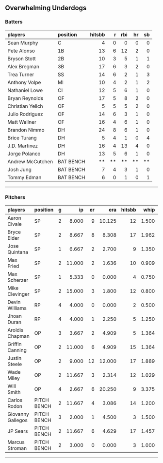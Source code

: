 ## Overwhelming Underdogs

### Batters

 
|players          |position  | hitsbb|  r| rbi| hr| sb| 
|:----------------|:---------|------:|--:|---:|--:|--:| 
|Sean Murphy      |C         |      4|  0|   0|  0|  0| 
|Pete Alonso      |1B        |     13|  6|  12|  2|  0| 
|Bryson Stott     |2B        |     10|  3|   5|  1|  1| 
|Alex Bregman     |3B        |     17|  6|   3|  2|  0| 
|Trea Turner      |SS        |     14|  6|   2|  1|  3| 
|Anthony Volpe    |MI        |     10|  4|   2|  1|  2| 
|Nathaniel Lowe   |CI        |     12|  5|   6|  1|  0| 
|Bryan Reynolds   |OF        |     17|  5|   8|  2|  0| 
|Christian Yelich |OF        |      5|  5|   5|  2|  0| 
|Julio Rodriguez  |OF        |     14|  6|   3|  1|  0| 
|Matt Wallner     |OF        |     16|  4|   6|  1|  0| 
|Brandon Nimmo    |DH        |     24|  8|   6|  1|  0| 
|Brice Turang     |DH        |      5|  4|   1|  0|  4| 
|J.D. Martinez    |DH        |     16|  4|  13|  4|  0| 
|Jorge Polanco    |DH        |     13|  5|   6|  1|  0| 
|Andrew McCutchen |BAT BENCH |     **| **|  **| **| **| 
|Josh Jung        |BAT BENCH |      7|  4|   3|  1|  0| 
|Tommy Edman      |BAT BENCH |      6|  0|   1|  0|  1| 

* * *

### Pitchers

 
|players           |position    |  g|     ip| er|    era| hitsbb|  whip| so|  w| sv| 
|:-----------------|:-----------|--:|------:|--:|------:|------:|-----:|--:|--:|--:| 
|Aaron Civale      |SP          |  2|  8.000|  9| 10.125|     12| 1.500| 15|  0|  0| 
|Bryce Elder       |SP          |  2|  8.667|  8|  8.308|     17| 1.962|  6|  0|  0| 
|Jose Quintana     |SP          |  1|  6.667|  2|  2.700|      9| 1.350|  2|  1|  0| 
|Max Fried         |SP          |  2| 11.000|  2|  1.636|     10| 0.909| 13|  1|  0| 
|Max Scherzer      |SP          |  1|  5.333|  0|  0.000|      4| 0.750|  2|  1|  0| 
|Mike Clevinger    |SP          |  2| 15.000|  3|  1.800|     12| 0.800| 14|  1|  0| 
|Devin Williams    |RP          |  4|  4.000|  0|  0.000|      2| 0.500|  6|  0|  3| 
|Jhoan Duran       |RP          |  4|  4.000|  1|  2.250|      5| 1.250|  4|  1|  2| 
|Aroldis Chapman   |OP          |  3|  3.667|  2|  4.909|      5| 1.364|  7|  1|  0| 
|Griffin Canning   |OP          |  2| 11.000|  6|  4.909|     15| 1.364| 14|  0|  0| 
|Justin Steele     |OP          |  2|  9.000| 12| 12.000|     17| 1.889| 11|  0|  0| 
|Wade Miley        |OP          |  2| 11.667|  3|  2.314|     12| 1.029| 10|  2|  0| 
|Will Smith        |OP          |  4|  2.667|  6| 20.250|      9| 3.375|  2|  0|  0| 
|Carlos Rodon      |PITCH BENCH |  2| 11.667|  4|  3.086|     14| 1.200| 19|  1|  0| 
|Giovanny Gallegos |PITCH BENCH |  3|  2.000|  1|  4.500|      3| 1.500|  3|  0|  0| 
|JP Sears          |PITCH BENCH |  2| 11.667|  6|  4.629|     17| 1.457|  9|  1|  0| 
|Marcus Stroman    |PITCH BENCH |  2|  3.000|  0|  0.000|      3| 1.000|  4|  0|  0| 


* * *


